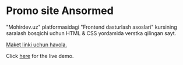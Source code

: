 # Promo site Ansormed

"Mohirdev.uz" platformasidagi "Frontend dasturlash asoslari" kursining saralash bosqichi uchun HTML & CSS yordamida verstka qilingan sayt. 

[Maket linki uchun havola.](https://www.figma.com/file/h2EzOBjvCiY8hVoFolSd5Z/AnsorMed-landing-page?node-id=0%3A1) 

Click [here](https://sdm-akademnashr.netlify.app/) for the live demo.
